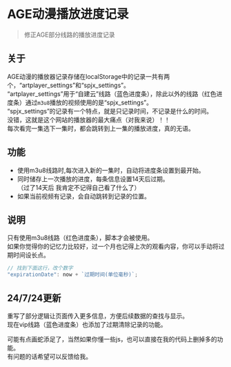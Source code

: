 # AGE动漫播放进度记录  
>修正AGE部分线路的播放进度记录  

## 关于
AGE动漫的播放器记录存储在localStorage中的记录一共有两个，“artplayer_settings”和“spjx_settings”。  
“artplayer_settings”用于“自建云”线路（蓝色进度条），除此以外的线路（红色进度条）通过`m3u8`播放的视频使用的是“spjx_settings”。  
“spjx_settings”的记录有一个特点，就是只记录时间，不记录是什么的时间。  
没错，这就是这个网站的播放器的最大痛点（对我来说）！！  
每次看完一集选下一集时，都会跳转到上一集的播放进度，真的无语。

## 功能  
- 使用m3u8线路时,每次进入新的一集时，自动将进度条设置到最开始。  
- 同时储存上一次播放的进度，每条信息设置14天后过期。  
（过了14天后 我肯定不记得自己看了什么了）
- 如果当前视频有记录，会自动跳转到记录的位置。

## 说明
只有使用m3u8线路（红色进度条），脚本才会被使用。  
如果你觉得你的记忆力比较好，过一个月也记得上次的观看内容，你可以手动将过期时间设长点。  
```Javascript
// 找到下面这行，改个数字
"expirationDate": now + `过期时间(单位毫秒)`;
```

## 24/7/24更新
重写了部分逻辑让页面传入更多信息，方便后续数据的查找与显示。  
现在vip线路（蓝色进度条）也添加了过期清除记录的功能。  

可能有点画蛇添足了，当然如果你懂一些js，也可以直接在我的代码上删掉多的功能。  
有问题的话希望可以反馈给我。
